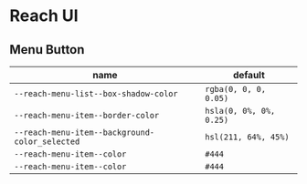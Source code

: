 # Reach UI

## Menu Button

| name                                           | default                 |
| ---------------------------------------------- | ----------------------- |
| `--reach-menu-list--box-shadow-color`          | `rgba(0, 0, 0, 0.05)`   |
| `--reach-menu-item--border-color`              | `hsla(0, 0%, 0%, 0.25)` |
| `--reach-menu-item--background-color_selected` | `hsl(211, 64%, 45%)`    |
| `--reach-menu-item--color`                     | `#444`                  |
| `--reach-menu-item--color`                     | `#444`                  |
